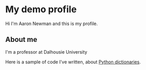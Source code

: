 # My demo profile

Hi I'm Aaron Newman and this is my profile.

## About me
I'm a professor at Dalhousie University

Here is a sample of code I've written, about [Python dictionaries](dictionaries).
